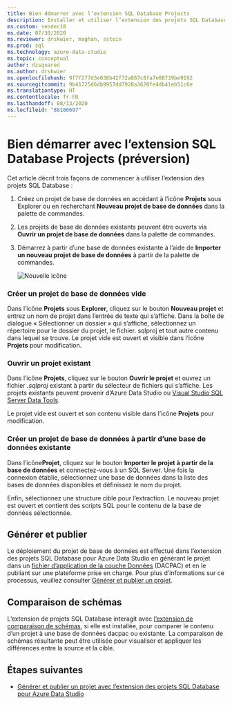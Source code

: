 ```yaml
---
title: Bien démarrer avec l’extension SQL Database Projects
description: Installer et utiliser l’extension des projets SQL Database (préversion) pour Azure Data Studio
ms.custom: seodec18
ms.date: 07/30/2020
ms.reviewer: drskwier, maghan, sstein
ms.prod: sql
ms.technology: azure-data-studio
ms.topic: conceptual
author: dzsquared
ms.author: drskwier
ms.openlocfilehash: 9f7f277d3e038b42f72a887c8fa7e08739be9192
ms.sourcegitcommit: 9b41725d6db9957dd7928a3620fe4db41eb51c6e
ms.translationtype: HT
ms.contentlocale: fr-FR
ms.lasthandoff: 08/13/2020
ms.locfileid: "88180697"
---
```

# <a name="getting-started-with-the-sql-database-projects-extension-preview"></a>Bien démarrer avec l’extension SQL Database Projects (préversion)

Cet article décrit trois façons de commencer à utiliser l’extension des projets SQL Database :
1. Créez un projet de base de données en accédant à l’icône **Projets** sous Explorer ou en recherchant **Nouveau projet de base de données** dans la palette de commandes.
2. Les projets de base de données existants peuvent être ouverts via **Ouvrir un projet de base de données** dans la palette de commandes.
3. Démarrez à partir d’une base de données existante à l’aide de **Importer un nouveau projet de base de données** à partir de la palette de commandes.

   ![Nouvelle icône](media/extensions/sql-database-projects-extension/projects-viewlet.png)


### <a name="create-an-empty-database-project"></a>Créer un projet de base de données vide

 Dans l’icône **Projets** sous **Explorer**, cliquez sur le bouton **Nouveau projet** et entrez un nom de projet dans l’entrée de texte qui s’affiche.  Dans la boîte de dialogue « Sélectionner un dossier » qui s’affiche, sélectionnez un répertoire pour le dossier du projet, le fichier. sqlproj et tout autre contenu dans lequel se trouve.
Le projet vide est ouvert et visible dans l’icône **Projets** pour modification.

### <a name="open-an-existing-project"></a>Ouvrir un projet existant

Dans l’icône **Projets**, cliquez sur le bouton **Ouvrir le projet** et ouvrez un fichier *.sqlproj* existant à partir du sélecteur de fichiers qui s’affiche. Les projets existants peuvent provenir d’Azure Data Studio ou [Visual Studio SQL Server Data Tools](../ssdt/sql-server-data-tools.md).

Le projet vide est ouvert et son contenu visible dans l’icône **Projets** pour modification.

### <a name="create-a-database-project-from-an-existing-database"></a>Créer un projet de base de données à partir d’une base de données existante

Dans l’icône**Projet**, cliquez sur le bouton **Importer le projet à partir de la base de données** et connectez-vous à un SQL Server.  Une fois la connexion établie, sélectionnez une base de données dans la liste des bases de données disponibles et définissez le nom du projet.

Enfin, sélectionnez une structure cible pour l’extraction.  Le nouveau projet est ouvert et contient des scripts SQL pour le contenu de la base de données sélectionnée.

## <a name="build-and-publish"></a>Générer et publier

Le déploiement du projet de base de données est effectué dans l’extension des projets SQL Database pour Azure Data Studio en générant le projet dans un [fichier d’application de la couche Données](../relational-databases/data-tier-applications/data-tier-applications.md) (DACPAC) et en le publiant sur une plateforme prise en charge. Pour plus d’informations sur ce processus, veuillez consulter [Générer et publier un projet](sql-database-project-extension-build.md).

## <a name="schema-compare"></a>Comparaison de schémas
L’extension de projets SQL Database interagit avec [l’extension de comparaison de schémas](schema-compare-extension.md), si elle est installée, pour comparer le contenu d’un projet à une base de données dacpac ou existante.  La comparaison de schémas résultante peut être utilisée pour visualiser et appliquer les différences entre la source et la cible.

## <a name="next-steps"></a>Étapes suivantes

- [Générer et publier un projet avec l’extension des projets SQL Database pour Azure Data Studio](sql-database-project-extension-build.md)
